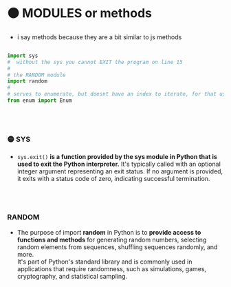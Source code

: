 # 🟠 MODULES or methods

- i say methods because they are a bit similar to js methods

```python

import sys
#  without the sys you cannot EXIT the program on line 15
#
# the RANDOM module
import random
#
# serves to enumerate, but doesnt have an index to iterate, for that use enumerate()
from enum import Enum
```

<br>
<br>

### 🟡 SYS

- `sys.exit()` **is a function provided by the sys module in Python that is used to exit the Python interpreter.** It's typically called with an optional integer argument representing an exit status. If no argument is provided, it exits with a status code of zero, indicating successful termination.

<br>
<br>

### RANDOM

- The purpose of import **random** in Python is to **provide access to functions and methods** for generating random numbers, selecting random elements from sequences, shuffling sequences randomly, and more. <br> It's part of Python's standard library and is commonly used in applications that require randomness, such as simulations, games, cryptography, and statistical sampling.
